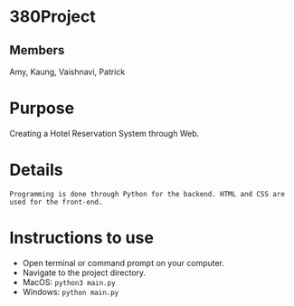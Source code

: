 # 380Project

## Members
Amy, Kaung, Vaishnavi, Patrick

# Purpose
Creating a Hotel Reservation System through Web.

# Details
    Programming is done through Python for the backend. HTML and CSS are used for the front-end.

# Instructions to use
- Open terminal or command prompt on your computer.
- Navigate to the project directory. 
- MacOS: `python3 main.py`
- Windows: `python main.py`
